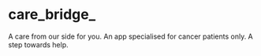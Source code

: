 # care_bridge_
A care from our side for you.
An app specialised for cancer patients only.
A step towards help.
